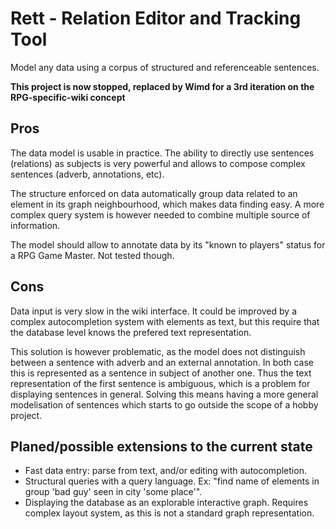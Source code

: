 Rett - Relation Editor and Tracking Tool
========================================

Model any data using a corpus of structured and referenceable sentences.

**This project is now stopped, replaced by Wimd for a 3rd iteration on the RPG-specific-wiki concept**

## Pros ##
The data model is usable in practice.
The ability to directly use sentences (relations) as subjects is very powerful and allows to compose complex sentences (adverb, annotations, etc).

The structure enforced on data automatically group data related to an element in its graph neighbourhood, which makes data finding easy.
A more complex query system is however needed to combine multiple source of information.

The model should allow to annotate data by its "known to players" status for a RPG Game Master. Not tested though.

## Cons ##
Data input is very slow in the wiki interface.
It could be improved by a complex autocompletion system with elements as text, but this require that the database level knows the prefered text representation.

This solution is however problematic, as the model does not distinguish between a sentence with adverb and an external annotation.
In both case this is represented as a sentence in subject of another one.
Thus the text representation of the first sentence is ambiguous, which is a problem for displaying sentences in general.
Solving this means having a more general modelisation of sentences which starts to go outside the scope of a hobby project.

## Planed/possible extensions to the current state ##
- Fast data entry: parse from text, and/or editing with autocompletion.
- Structural queries with a query language. Ex: "find name of elements in group 'bad guy' seen in city 'some place'".
- Displaying the database as an explorable interactive graph. Requires complex layout system, as this is not a standard graph representation.
